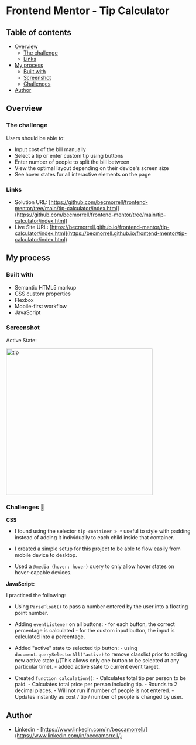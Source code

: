 # Frontend Mentor - Tip Calculator 

## Table of contents

- [Overview](#overview)
  - [The challenge](#the-challenge)
  - [Links](#links)
- [My process](#my-process)
  - [Built with](#built-with)
  - [Screenshot](#screenshot)
  - [Challenges](#challenges)
- [Author](#author)

## Overview


### The challenge

Users should be able to:

- Input cost of the bill manually 
- Select a tip or enter custom tip using buttons 
- Enter number of people to split the bill between
- View the optimal layout depending on their device's screen size
- See hover states for all interactive elements on the page


### Links

- Solution URL: [https://github.com/becmorrell/frontend-mentor/tree/main/tip-calculator/index.html](https://github.com/becmorrell/frontend-mentor/tree/main/tip-calculator/index.html]
- Live Site URL: [https://becmorrell.github.io/frontend-mentor/tip-calculator/index.html](https://becmorrell.github.io/frontend-mentor/tip-calculator/index.html)

## My process

### Built with

- Semantic HTML5 markup
- CSS custom properties
- Flexbox
- Mobile-first workflow
- JavaScript


### Screenshot 

<p align ="left">Active State:</p>


<img width="400" alt="tip" src="https://user-images.githubusercontent.com/77584099/149530679-935203b4-7751-4a8b-adc9-7fdefd585a46.png">



### Challenges 🧠

**CSS**

  - I found using the selector `tip-container > *` useful to style with padding instead of adding it individually to each child inside that container. 
  - I created a simple setup for this project to be able to flow easily from mobile device to desktop.

  - Used a `@media (hover: hover)` query to only allow hover states on hover-capable devices.



**JavaScript:**

I practiced the following:

- Using `ParseFloat()` to pass a number entered by the user into a floating point number.
- Adding `eventListener` on all buttons:
                            - for each button, the correct percentage is calculated
                            - for the custom input button, the input is calculated into a percentage.

- Added "active" state to selected tip button:
                                        - using `document.querySelectorAll("active)` to remove classlist prior to adding new active state (/(This allows only one button to be selected at any particular time).
                                        - added active state to current event target.

- Created ```function calculation()```:
                                        - Calculates total tip per person to be paid.
                                        - Calculates total price per person including tip. 
                                        - Rounds to 2 decimal places.
                                        - Will not run if number of people is not entered.
                                        - Updates instantly as cost / tip / number of people is changed by user. 


## Author

- Linkedin - [https://www.linkedin.com/in/beccamorrell/](https://www.linkedin.com/in/beccamorrell/)
